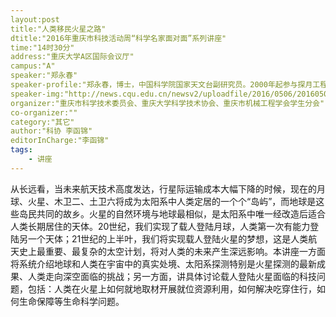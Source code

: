 ```yaml
---
layout:post
title:"人类移民火星之路"
dtitle:"2016年重庆市科技活动周“科学名家面对面”系列讲座"
time:"14时30分"
address:"重庆大学A区国际会议厅"
campus:"A"
speaker:"郑永春"
speaker-profile:"郑永春，博士，中国科学院国家天文台副研究员。2000年起参与探月工程、深空探测等国家重大科技任务。主要研究领域为太阳系探测、月球与行星科学。首届香江学者，中国科学院青年创新促进会首批会员。中国天文学会青年天文论坛创始人、《科学青年》微信公众号创始人、《知识分子》微信公众号独家签约作家，科学网知名博主、中国科普博览、新华社中国特稿专栏作家。"
speaker-img:"http://news.cqu.edu.cn/newsv2/uploadfile/2016/0506/20160506034700198.jpg"
organizer:"重庆市科学技术委员会、重庆大学科学技术协会、重庆市机械工程学会学生分会"
co-organizer:""
category:"其它"
author:"科协 李函锦"
editorInCharge:"李函锦"
tags:
    - 讲座
---
```

从长远看，当未来航天技术高度发达，行星际运输成本大幅下降的时候，现在的月球、火星、木卫二、土卫六将成为太阳系中人类定居的一个个“岛屿”，而地球是这些岛民共同的故乡。火星的自然环境与地球最相似，是太阳系中唯一经改造后适合人类长期居住的天体。20世纪，我们实现了载人登陆月球，人类第一次有能力登陆另一个天体；21世纪的上半叶，我们将实现载人登陆火星的梦想，这是人类航天史上最重要、最复杂的太空计划，将对人类的未来产生深远影响。本讲座一方面将系统介绍地球和人类在宇宙中的真实处境、太阳系探测特别是火星探测的最新成果、人类走向深空面临的挑战；另一方面，讲具体讨论载人登陆火星面临的科技问题，包括：人类在火星上如何就地取材开展就位资源利用，如何解决吃穿住行，如何生命保障等生命科学问题。
